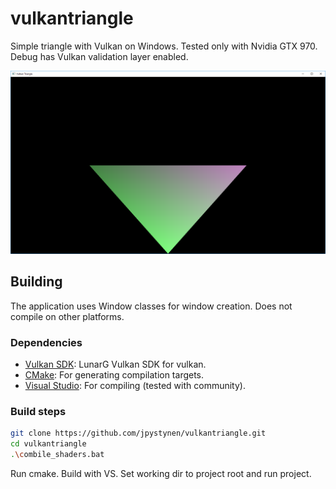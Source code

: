 vulkantriangle
=========

Simple triangle with Vulkan on Windows. Tested only with Nvidia GTX 970.
Debug has Vulkan validation layer enabled.

![alt text](screenshots/vulkantriangle.png?raw=true)

Building
--------

The application uses Window classes for window creation. Does not compile on other platforms.

### Dependencies

* [Vulkan SDK][vksdk]: LunarG Vulkan SDK for vulkan.
* [CMake][cmake]: For generating compilation targets.
* [Visual Studio][vstudio]: For compiling (tested with community).

### Build steps

```sh
git clone https://github.com/jpystynen/vulkantriangle.git
cd vulkantriangle
.\combile_shaders.bat
```
Run cmake.
Build with VS.
Set working dir to project root and run project.

[vksdk]: https://www.lunarg.com/vulkan-sdk/
[cmake]: https://cmake.org/
[vstudio]: https://www.visualstudio.com/vs/community/
